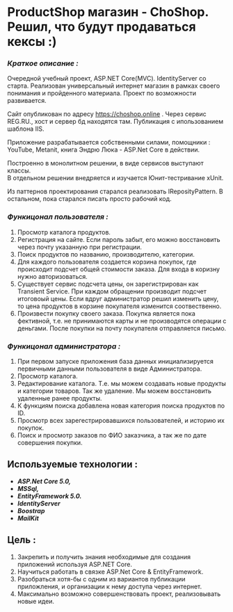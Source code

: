 # ProductShop магазин - ChoShop. Решил, что будут продаваться кексы :)
### ___Краткое описание :___  
Очередной учебный проект, ASP.NET Core(MVC). IdentityServer со старта. 
Реализован универсальный интернет магазин в рамках своего понимания и пройденного материала. Проект по возможности развивается.

Сайт опубликован по адресу https://choshop.online . Через сервис REG.RU., хост и сервер бд находятся там. Публикация с ипользованием шаблона IIS.

Приложение разрабатывается собственными силами, помощники : YouTube, Metanit, книга Эндрю Люка - ASP.Net Core в действии.

Построенно в монолитном решении, в виде сервисов выступают классы.    
В отдельном решении внедряется и изучается Юнит-тестривание xUnit.

Из паттернов проектирования старался реализовать IReposityPattern. В остальном, пока старался писать просто рабочий код.


### ___Функицонал пользователя :___    
1. Просмотр каталога продуктов.    
2. Регистрация на сайте. Если пароль забыт, его можно восстановить через почту указанную при регистрации.  
3. Поиск продуктов по названию, производителю, категории.
4. Для каждого пользователя создается корзина покупок, где происходит подсчет общей стоимости заказа. Для входа в коризну нужно авторизоваться.    
5. Существует сервис подсчета цены, он зарегистрирован как Transient Service. При каждом обращении производит подсчет итоговоый цены. Если вдруг администратор решил изменить цену, то цена продуктов в корзине покупателя изменится соотвественно.
6. Произвести покупку своего заказа. Покупка является пока фективной, т.е. не принимаются карты и не производятся операции с деньгами. После покупки на почту покупателя отправляется письмо.

### ___Функицонал администратора :___    
1. При первом запуске приложения база данных инициализируется первичными данными пользователя в виде Администратора.     
2. Просмотр каталога.    
3. Редактирование каталога. Т.е. мы можем создавать новые продукты и категории товаров. Так же удаление. Мы можем восстановить удаленные ранее продукты.
4. К функциям поиска добавлена новая категория поиска продуктов по ID.    
5. Просмотр всех зарегестрировавшихся пользователей, и историю их покупок.    
6. Поиск и просмотр заказов по ФИО заказчика, а так же по дате совершения покупки.


## Используемые технологии :
 - ___ASP.Net Core 5.0,___    
 - ___MSSql,___    
 - ___EntityFramework 5.0.___ 
 - ___IdentityServer___
 - ___Boostrap___    
 - ___MailKit___ 
## Цель :
  1. Закрепить и получить знания необходимые для создания приложений используя ASP.NET Core.        
  2. Научиться работать в связке ASP.Net Core & EntityFramework.     
  3. Разобраться хотя-бы с одним из вариантов публикации приложления, и организации к нему доступа через интернет.      
  4. Максимально возможно совершенствовать проект, реализовывать новые идеи.
